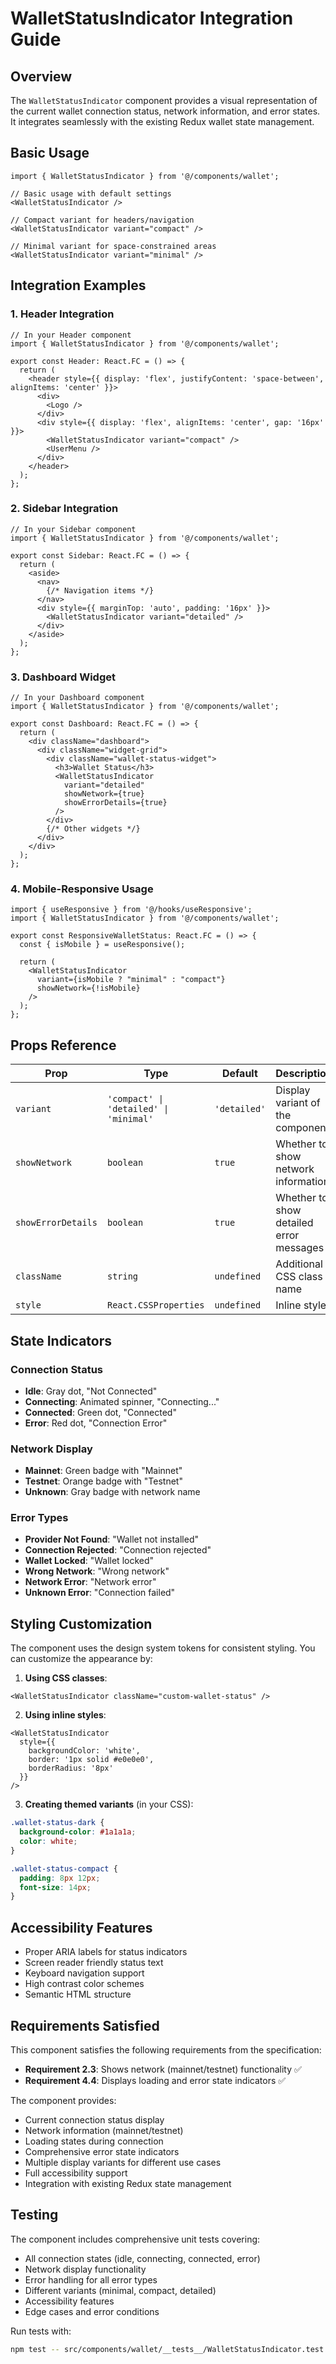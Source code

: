 # WalletStatusIndicator Integration Guide

## Overview

The `WalletStatusIndicator` component provides a visual representation of the current wallet connection status, network information, and error states. It integrates seamlessly with the existing Redux wallet state management.

## Basic Usage

```tsx
import { WalletStatusIndicator } from '@/components/wallet';

// Basic usage with default settings
<WalletStatusIndicator />

// Compact variant for headers/navigation
<WalletStatusIndicator variant="compact" />

// Minimal variant for space-constrained areas
<WalletStatusIndicator variant="minimal" />
```

## Integration Examples

### 1. Header Integration

```tsx
// In your Header component
import { WalletStatusIndicator } from '@/components/wallet';

export const Header: React.FC = () => {
  return (
    <header style={{ display: 'flex', justifyContent: 'space-between', alignItems: 'center' }}>
      <div>
        <Logo />
      </div>
      <div style={{ display: 'flex', alignItems: 'center', gap: '16px' }}>
        <WalletStatusIndicator variant="compact" />
        <UserMenu />
      </div>
    </header>
  );
};
```

### 2. Sidebar Integration

```tsx
// In your Sidebar component
import { WalletStatusIndicator } from '@/components/wallet';

export const Sidebar: React.FC = () => {
  return (
    <aside>
      <nav>
        {/* Navigation items */}
      </nav>
      <div style={{ marginTop: 'auto', padding: '16px' }}>
        <WalletStatusIndicator variant="detailed" />
      </div>
    </aside>
  );
};
```

### 3. Dashboard Widget

```tsx
// In your Dashboard component
import { WalletStatusIndicator } from '@/components/wallet';

export const Dashboard: React.FC = () => {
  return (
    <div className="dashboard">
      <div className="widget-grid">
        <div className="wallet-status-widget">
          <h3>Wallet Status</h3>
          <WalletStatusIndicator 
            variant="detailed" 
            showNetwork={true}
            showErrorDetails={true}
          />
        </div>
        {/* Other widgets */}
      </div>
    </div>
  );
};
```

### 4. Mobile-Responsive Usage

```tsx
import { useResponsive } from '@/hooks/useResponsive';
import { WalletStatusIndicator } from '@/components/wallet';

export const ResponsiveWalletStatus: React.FC = () => {
  const { isMobile } = useResponsive();
  
  return (
    <WalletStatusIndicator 
      variant={isMobile ? "minimal" : "compact"}
      showNetwork={!isMobile}
    />
  );
};
```

## Props Reference

| Prop | Type | Default | Description |
|------|------|---------|-------------|
| `variant` | `'compact' \| 'detailed' \| 'minimal'` | `'detailed'` | Display variant of the component |
| `showNetwork` | `boolean` | `true` | Whether to show network information |
| `showErrorDetails` | `boolean` | `true` | Whether to show detailed error messages |
| `className` | `string` | `undefined` | Additional CSS class name |
| `style` | `React.CSSProperties` | `undefined` | Inline styles |

## State Indicators

### Connection Status
- **Idle**: Gray dot, "Not Connected"
- **Connecting**: Animated spinner, "Connecting..."
- **Connected**: Green dot, "Connected"
- **Error**: Red dot, "Connection Error"

### Network Display
- **Mainnet**: Green badge with "Mainnet"
- **Testnet**: Orange badge with "Testnet"
- **Unknown**: Gray badge with network name

### Error Types
- **Provider Not Found**: "Wallet not installed"
- **Connection Rejected**: "Connection rejected"
- **Wallet Locked**: "Wallet locked"
- **Wrong Network**: "Wrong network"
- **Network Error**: "Network error"
- **Unknown Error**: "Connection failed"

## Styling Customization

The component uses the design system tokens for consistent styling. You can customize the appearance by:

1. **Using CSS classes**:
```tsx
<WalletStatusIndicator className="custom-wallet-status" />
```

2. **Using inline styles**:
```tsx
<WalletStatusIndicator 
  style={{ 
    backgroundColor: 'white',
    border: '1px solid #e0e0e0',
    borderRadius: '8px'
  }} 
/>
```

3. **Creating themed variants** (in your CSS):
```css
.wallet-status-dark {
  background-color: #1a1a1a;
  color: white;
}

.wallet-status-compact {
  padding: 8px 12px;
  font-size: 14px;
}
```

## Accessibility Features

- Proper ARIA labels for status indicators
- Screen reader friendly status text
- Keyboard navigation support
- High contrast color schemes
- Semantic HTML structure

## Requirements Satisfied

This component satisfies the following requirements from the specification:

- **Requirement 2.3**: Shows network (mainnet/testnet) functionality ✅
- **Requirement 4.4**: Displays loading and error state indicators ✅

The component provides:
- Current connection status display
- Network information (mainnet/testnet)
- Loading states during connection
- Comprehensive error state indicators
- Multiple display variants for different use cases
- Full accessibility support
- Integration with existing Redux state management

## Testing

The component includes comprehensive unit tests covering:
- All connection states (idle, connecting, connected, error)
- Network display functionality
- Error handling for all error types
- Different variants (minimal, compact, detailed)
- Accessibility features
- Edge cases and error conditions

Run tests with:
```bash
npm test -- src/components/wallet/__tests__/WalletStatusIndicator.test.tsx
```